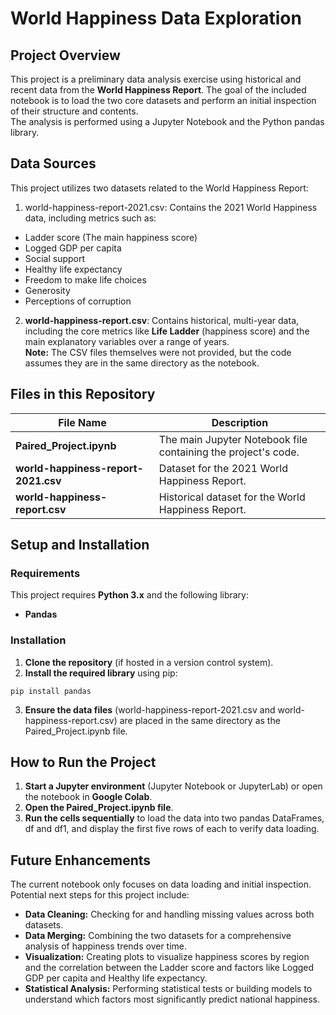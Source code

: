 # World Happiness Data Exploration
## Project Overview
This project is a preliminary data analysis exercise using historical and recent data from the **World Happiness Report**. The goal of the included notebook is to load the two core datasets and perform an initial inspection of their structure and contents.
<br />The analysis is performed using a Jupyter Notebook and the Python pandas library.

## Data Sources
This project utilizes two datasets related to the World Happiness Report:
1. world-happiness-report-2021.csv: Contains the 2021 World Happiness data, including metrics such as:

 * Ladder score (The main happiness score)
 * Logged GDP per capita
 * Social support
 * Healthy life expectancy
 * Freedom to make life choices
 * Generosity
 * Perceptions of corruption
2. **world-happiness-report.csv**: Contains historical, multi-year data, including the core metrics like **Life Ladder** (happiness score) and the main explanatory variables over a range of years.
<br />**Note:** The CSV files themselves were not provided, but the code assumes they are in the same directory as the notebook.
## Files in this Repository
File Name |	Description
----|----
**Paired_Project.ipynb** | The main Jupyter Notebook file containing the project's code.
**world-happiness-report-2021.csv** |	Dataset for the 2021 World Happiness Report.
**world-happiness-report.csv** |	Historical dataset for the World Happiness Report.

## Setup and Installation
### Requirements
This project requires **Python 3.x** and the following library:
* **Pandas**

### Installation
1. **Clone the repository** (if hosted in a version control system).
2. **Install the required library** using pip:
```
pip install pandas
```
3. **Ensure the data files** (world-happiness-report-2021.csv and world-happiness-report.csv) are placed in the same directory as the Paired_Project.ipynb file.

## How to Run the Project
1. **Start a Jupyter environment** (Jupyter Notebook or JupyterLab) or open the notebook in **Google Colab**.
2. **Open the Paired_Project.ipynb file**.
3. **Run the cells sequentially** to load the data into two pandas DataFrames, df and df1, and display the first five rows of each to verify data loading.

## Future Enhancements
The current notebook only focuses on data loading and initial inspection. Potential next steps for this project include:
* **Data Cleaning:** Checking for and handling missing values across both datasets.
* **Data Merging:** Combining the two datasets for a comprehensive analysis of happiness trends over time.
* **Visualization:** Creating plots to visualize happiness scores by region and the correlation between the Ladder score and factors like Logged GDP per capita and Healthy life expectancy.
* **Statistical Analysis:** Performing statistical tests or building models to understand which factors most significantly predict national happiness.
